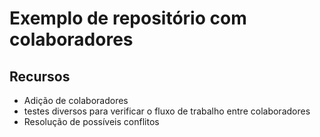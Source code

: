 # Exemplo de repositório com colaboradores

## Recursos

- Adição de colaboradores
- testes diversos para verificar o fluxo de trabalho entre colaboradores
- Resolução de possíveis conflitos
